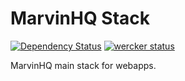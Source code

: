 MarvinHQ Stack
=====

[![Dependency Status](https://david-dm.org/marvinhq/stack.svg)](https://david-dm.org/marvinhq/stack)
[![wercker status](https://app.wercker.com/status/110f26565441783b2e8e413520f3f44e/s "wercker status")](https://app.wercker.com/project/bykey/110f26565441783b2e8e413520f3f44e)

MarvinHQ main stack for webapps.
